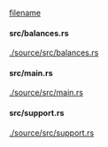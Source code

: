 
[filename](./source/README.md ':include')

<!-- slide:break -->

<!-- tabs:start -->

#### **<span class="file-source file-modified">src/balances.rs</span>**

[./source/src/balances.rs](./source/src/balances.rs ':include :type=code rust')

#### **<span class="file-source file-modified">src/main.rs</span>**

[./source/src/main.rs](./source/src/main.rs ':include :type=code rust')

#### **<span class="file-source file-added">src/support.rs</span>**

[./source/src/support.rs](./source/src/support.rs ':include :type=code rust')



<!-- tabs:end -->
